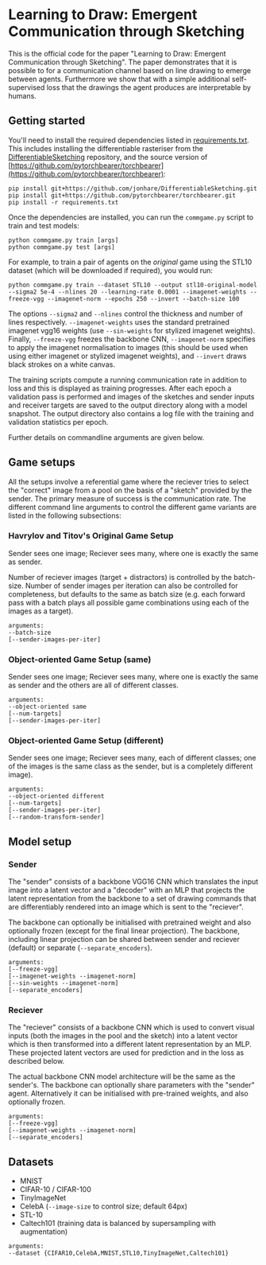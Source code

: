 # Learning to Draw: Emergent Communication through Sketching

This is the official code for the paper "Learning to Draw: Emergent Communication through Sketching". The paper demonstrates that it is possible to for a communication channel based on line drawing to emerge between agents. Furthermore we show that with a simple additional self-supervised loss that the drawings the agent produces are interpretable by humans.


## Getting started

You'll need to install the required dependencies listed in [requirements.txt](requirements.txt). This includes installing the differentiable rasteriser from the [DifferentiableSketching](https://github.com/jonhare/DifferentiableSketching) repository, and the source version of [https://github.com/pytorchbearer/torchbearer](https://github.com/pytorchbearer/torchbearer):

    pip install git+https://github.com/jonhare/DifferentiableSketching.git
    pip install git+https://github.com/pytorchbearer/torchbearer.git
    pip install -r requirements.txt

Once the dependencies are installed, you can run the `commgame.py` script to train and test models:

    python commgame.py train [args]
    python commgame.py test [args]

For example, to train a pair of agents on the _original_ game using the STL10 dataset (which will be downloaded if required), you would run:

    python commgame.py train --dataset STL10 --output stl10-original-model --sigma2 5e-4 --nlines 20 --learning-rate 0.0001 --imagenet-weights --freeze-vgg --imagenet-norm --epochs 250 --invert --batch-size 100

The options `--sigma2` and `--nlines` control the thickness and number of lines respectively. `--imagenet-weights` uses the standard pretrained imagenet vgg16 weights (use `--sin-weights` for stylized imagenet weights). Finally, `--freeze-vgg` freezes the backbone CNN, `--imagenet-norm` specifies to apply the imagenet normalisation to images (this should be used when using either imagenet or stylized imagenet weights), and `--invert` draws black strokes on a white canvas.

The training scripts compute a running communication rate in addition to loss and this is displayed as training progresses. After each epoch a validation pass is performed and images of the sketches and sender inputs and receiver targets are saved to the output directory along with a model snapshot. The output directory also contains a log file with the training and validation statistics per epoch.

Further details on commandline arguments are given below.

## Game setups

All the setups involve a referential game where the reciever tries to select the "correct" image from a pool on the 
basis of a "sketch" provided by the sender.  The primary measure of success is the communication rate. The different command line arguments to control the different game variants are listed in the following subsections:


### Havrylov and Titov's Original Game Setup

Sender sees one image; Reciever sees many, where one is exactly the same as sender. 

Number of reciever images (target + distractors) is controlled by the batch-size. Number of sender images per iteration 
can also be controlled for completeness, but defaults to the same as batch size (e.g. each forward pass with a batch 
plays all possible game combinations using each of the images as a target).

    arguments:
    --batch-size
    [--sender-images-per-iter]


### Object-oriented Game Setup (same)

Sender sees one image; Reciever sees many, where one is exactly the same as sender and the others are all of different 
classes.

    arguments:
    --object-oriented same
    [--num-targets]
    [--sender-images-per-iter]


### Object-oriented Game Setup (different)

Sender sees one image; Reciever sees many, each of different classes; one of the images is the same class as the sender,
but is a completely different image).

    arguments:
    --object-oriented different 
    [--num-targets]
    [--sender-images-per-iter]
    [--random-transform-sender]


## Model setup

### Sender
The "sender" consists of a backbone VGG16 CNN which translates the input image into a latent vector and a "decoder" with an 
MLP that projects the latent representation from the backbone to a set of drawing commands that are differentiably 
rendered into an image which is sent to the "reciever". 

The backbone can optionally be initialised with pretrained weight and also optionally frozen (except for the final linear projection). The backbone, including linear projection can be shared between sender and reciever (default) or separate (`--separate_encoders`).

    arguments:
    [--freeze-vgg]
    [--imagenet-weights --imagenet-norm] 
    [--sin-weights --imagenet-norm] 
    [--separate_encoders]


### Reciever

The "reciever" consists of a backbone CNN which is used to convert visual inputs (both the images in the pool and the 
sketch) into a latent vector which is then transformed into a different latent representation by an MLP. These projected 
latent vectors are used for prediction and in the loss as described below. 

The actual backbone CNN model architecture will be the same as the sender's. The backbone can optionally share 
parameters with the "sender" agent. Alternatively it can be initialised with pre-trained weights, and also optionally frozen. 

    arguments:
    [--freeze-vgg]
    [--imagenet-weights --imagenet-norm]
    [--separate_encoders]


## Datasets

- MNIST
- CIFAR-10 / CIFAR-100
- TinyImageNet
- CelebA (`--image-size` to control size; default 64px)
- STL-10 
- Caltech101 (training data is balanced by supersampling with augmentation)


[//]: #

    arguments: 
    --dataset {CIFAR10,CelebA,MNIST,STL10,TinyImageNet,Caltech101}  



